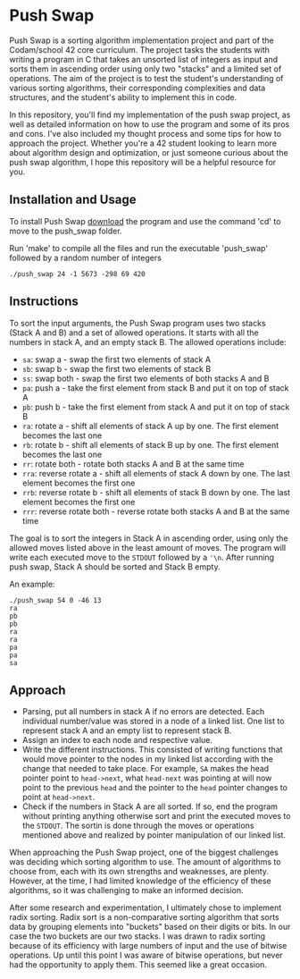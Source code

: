 # Push Swap

Push Swap is a sorting algorithm implementation project and part of the Codam/school 42 core curriculum. The project tasks the students with writing a program in C that takes an unsorted list of integers as input and sorts them in ascending order using only two "stacks" and a limited set of operations. The aim of the project is to test the student's understanding of various sorting algorithms, their corresponding complexities and data structures, and the student's ability to implement this in code.

In this repository, you'll find my implementation of the push swap project, as well as detailed information on how to use the program and some of its pros and cons. I've also included my thought process and some tips for how to approach the project. Whether you're a 42 student looking to learn more about algorithm design and optimization, or just someone curious about the push swap algorithm, I hope this repository will be a helpful resource for you.

## Installation and Usage

To install Push Swap [download](https://github.com/abouabba/push_swap/archive/master.zip) the program and use the command 'cd' to move to the push_swap folder.

Run 'make' to compile all the files and run the executable 'push_swap' followed by a random number of integers

```
./push_swap 24 -1 5673 -298 69 420
```
## Instructions

To sort the input arguments, the Push Swap program uses two stacks (Stack A and B) and a set of allowed operations. It starts with all the numbers in stack A, and an empty stack B. The allowed operations include:

- `sa`: swap a - swap the first two elements of stack A
- `sb`: swap b - swap the first two elements of stack B
- `ss`: swap both - swap the first two elements of both stacks A and B
- `pa`: push a - take the first element from stack B and put it on top of stack A
- `pb`: push b - take the first element from stack A and put it on top of stack B
- `ra`: rotate a - shift all elements of stack A up by one. The first element becomes the last one
- `rb`: rotate b - shift all elements of stack B up by one. The first element becomes the last one
- `rr`: rotate both - rotate both stacks A and B at the same time
- `rra`: reverse rotate a - shift all elements of stack A down by one. The last element becomes the first one
- `rrb`: reverse rotate b - shift all elements of stack B down by one. The last element becomes the first one
- `rrr`: reverse rotate both - reverse rotate both stacks A and B at the same time

The goal is to sort the integers in Stack A in ascending order, using only the allowed moves listed above in the least amount of moves. The program will write each executed move to the `STDOUT` followed by a `'\n`. After running push swap, Stack A should be sorted and Stack B empty.

An example:

`./push_swap 54 0 -46 13`\
`ra`\
`pb`\
`pb`\
`ra`\
`ra`\
`pa`\
`pa`\
`sa`

## Approach

- Parsing, put all numbers in stack A if no errors are detected. Each individual number/value was stored in a node of a linked list. One list to represent stack A and an empty list to represent stack B.
- Assign an index to each node and respective value.
- Write the different instructions. This consisted of writing functions that would move pointer to the nodes in my linked list according with the change that needed to take place. For example, `SA` makes the head pointer point to `head->next`, what `head-next` was pointing at will now point to the previous `head` and the pointer to the `head` pointer changes to point at `head->next`.
- Check if the numbers in Stack A are all sorted. If so, end the program without printing anything otherwise sort and print the executed moves to the `STDOUT`.
The sortin is done through the moves or operations mentioned above and realized by pointer manipulation of our linked list.

When approaching the Push Swap project, one of the biggest challenges was deciding which sorting algorithm to use. The amount of algorithms to choose from, each with its own strengths and weaknesses, are plenty. However, at the time, I had limited knowledge of the efficiency of these algorithms, so it was challenging to make an informed decision.

After some research and experimentation, I ultimately chose to implement radix sorting. Radix sort is a non-comparative sorting algorithm that sorts data by grouping elements into "buckets" based on their digits or bits. In our case the two buckets are our two stacks. I was drawn to radix sorting because of its efficiency with large numbers of input and the use of bitwise operations. Up until this point I was aware of bitwise operations, but never had the opportunity to apply them. This seemed like a great occasion.
